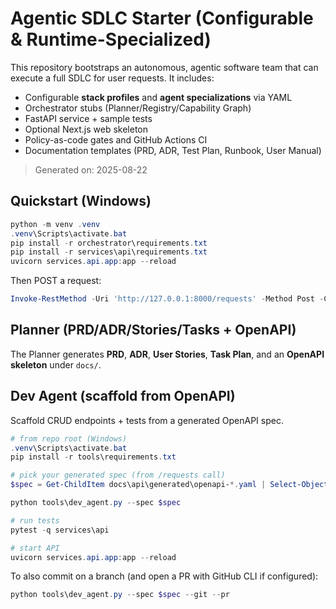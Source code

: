 # Agentic SDLC Starter (Configurable & Runtime-Specialized)

This repository bootstraps an autonomous, agentic software team that can execute a full SDLC for user requests.
It includes:
- Configurable **stack profiles** and **agent specializations** via YAML
- Orchestrator stubs (Planner/Registry/Capability Graph)
- FastAPI service + sample tests
- Optional Next.js web skeleton
- Policy-as-code gates and GitHub Actions CI
- Documentation templates (PRD, ADR, Test Plan, Runbook, User Manual)

> Generated on: 2025-08-22

## Quickstart (Windows)
```powershell
python -m venv .venv
.venv\Scripts\activate.bat
pip install -r orchestrator\requirements.txt
pip install -r services\api\requirements.txt
uvicorn services.api.app:app --reload
```
Then POST a request:
```powershell
Invoke-RestMethod -Uri 'http://127.0.0.1:8000/requests' -Method Post -ContentType 'application/json' -Body (@{text="Build a notes service with auth"} | ConvertTo-Json)
```

## Planner (PRD/ADR/Stories/Tasks + OpenAPI)
The Planner generates **PRD**, **ADR**, **User Stories**, **Task Plan**, and an **OpenAPI skeleton** under `docs/`.

## Dev Agent (scaffold from OpenAPI)
Scaffold CRUD endpoints + tests from a generated OpenAPI spec.

```powershell
# from repo root (Windows)
.venv\Scripts\activate.bat
pip install -r tools\requirements.txt

# pick your generated spec (from /requests call)
$spec = Get-ChildItem docs\api\generated\openapi-*.yaml | Select-Object -Last 1 | % { $_.FullName }

python tools\dev_agent.py --spec $spec

# run tests
pytest -q services\api

# start API
uvicorn services.api.app:app --reload
```
To also commit on a branch (and open a PR with GitHub CLI if configured):
```powershell
python tools\dev_agent.py --spec $spec --git --pr
```
